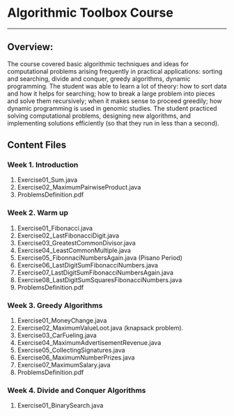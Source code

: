 # Algorithmic Toolbox Course
------

## Overview:
The course covered basic algorithmic techniques and ideas for computational problems arising 
frequently in practical applications: sorting and searching, divide and conquer, greedy algorithms, 
dynamic programming. The student was able to learn a lot of theory: how to sort data and how it helps 
for searching; how to break a large problem into pieces and solve them recursively; when it makes 
sense to proceed greedily; how dynamic programming is used in genomic studies. The student practiced 
solving computational problems, designing new algorithms, and implementing solutions efficiently 
(so that they run in less than a second).

## Content Files

### Week 1. Introduction
1. Exercise01_Sum.java
2. Exercise02_MaximumPairwiseProduct.java
3. ProblemsDefinition.pdf

### Week 2. Warm up
1. Exercise01_Fibonacci.java
2. Exercise02_LastFibonacciDigit.java
3. Exercise03_GreatestCommonDivisor.java
4. Exercise04_LeastCommonMultiple.java
5. Exercise05_FibonnaciNumbersAgain.java (Pisano Period)
6. Exercise06_LastDigitSumFibonacciNumbers.java
7. Exercise07_LastDigitSumFibonacciNumbersAgain.java
8. Exercise08_LastDigitSumSquaresFibonacciNumbers.java
9. ProblemsDefinition.pdf

### Week 3. Greedy Algorithms
1. Exercise01_MoneyChange.java
2. Exercise02_MaximumValueLoot.java (knapsack problem).
3. Exercise03_CarFueling.java
4. Exercise04_MaximumAdvertisementRevenue.java
5. Exercise05_CollectingSignatures.java
6. Exercise06_MaximumNumberPrizes.java
7. Exercise07_MaximumSalary.java
8. ProblemsDefinition.pdf

### Week 4. Divide and Conquer Algorithms
1. Exercise01_BinarySearch.java
